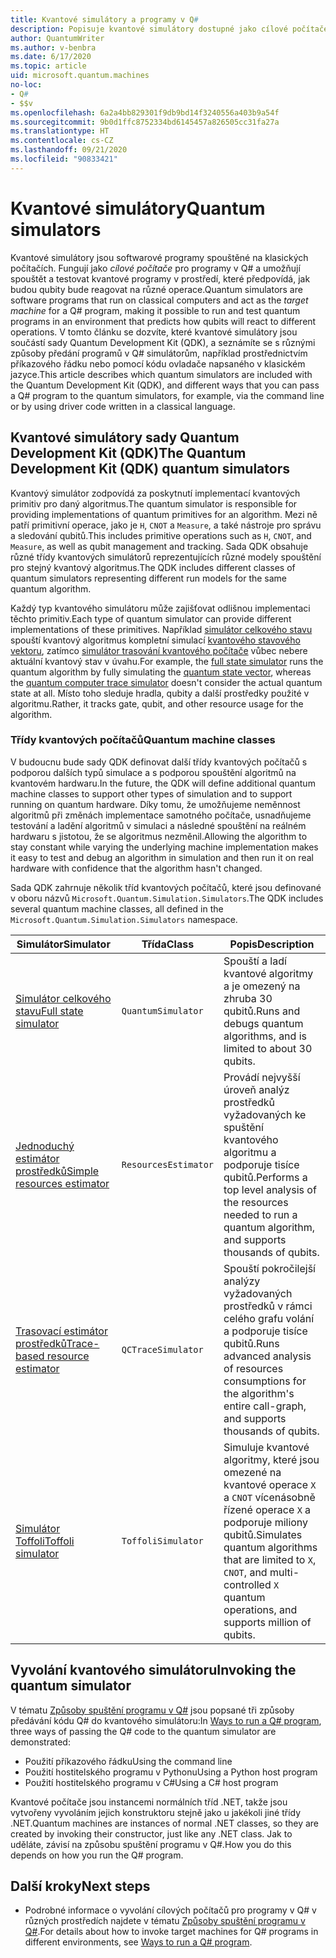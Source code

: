 ```yaml
---
title: Kvantové simulátory a programy v Q#
description: Popisuje kvantové simulátory dostupné jako cílové počítače pro programy v Q#.
author: QuantumWriter
ms.author: v-benbra
ms.date: 6/17/2020
ms.topic: article
uid: microsoft.quantum.machines
no-loc:
- Q#
- $$v
ms.openlocfilehash: 6a2a4bb829301f9db9bd14f3240556a403b9a54f
ms.sourcegitcommit: 9b0d1ffc8752334bd6145457a826505cc31fa27a
ms.translationtype: HT
ms.contentlocale: cs-CZ
ms.lasthandoff: 09/21/2020
ms.locfileid: "90833421"
---
```

# <a name="quantum-simulators"></a><span data-ttu-id="8f3c1-103">Kvantové simulátory</span><span class="sxs-lookup"><span data-stu-id="8f3c1-103">Quantum simulators</span></span>

<span data-ttu-id="8f3c1-104">Kvantové simulátory jsou softwarové programy spouštěné na klasických počítačích. Fungují jako *cílové počítače* pro programy v Q# a umožňují spouštět a testovat kvantové programy v prostředí, které předpovídá, jak budou qubity bude reagovat na různé operace.</span><span class="sxs-lookup"><span data-stu-id="8f3c1-104">Quantum simulators are software programs that run on classical computers and act as the *target machine* for a Q# program, making it possible to run and test quantum programs in an environment that predicts how qubits will react to different operations.</span></span> <span data-ttu-id="8f3c1-105">V tomto článku se dozvíte, které kvantové simulátory jsou součástí sady Quantum Development Kit (QDK), a seznámíte se s různými způsoby předání programů v Q# simulátorům, například prostřednictvím příkazového řádku nebo pomocí kódu ovladače napsaného v klasickém jazyce.</span><span class="sxs-lookup"><span data-stu-id="8f3c1-105">This article describes which quantum simulators are included with the Quantum Development Kit (QDK), and different ways that you can pass a Q# program to the quantum simulators, for example, via the command line or by using driver code written in a classical language.</span></span>  



## <a name="the-quantum-development-kit-qdk-quantum-simulators"></a><span data-ttu-id="8f3c1-106">Kvantové simulátory sady Quantum Development Kit (QDK)</span><span class="sxs-lookup"><span data-stu-id="8f3c1-106">The Quantum Development Kit (QDK) quantum simulators</span></span>

<span data-ttu-id="8f3c1-107">Kvantový simulátor zodpovídá za poskytnutí implementací kvantových primitiv pro daný algoritmus.</span><span class="sxs-lookup"><span data-stu-id="8f3c1-107">The quantum simulator is responsible for providing implementations of quantum primitives for an algorithm.</span></span> <span data-ttu-id="8f3c1-108">Mezi ně patří primitivní operace, jako je `H`, `CNOT` a `Measure`, a také nástroje pro správu a sledování qubitů.</span><span class="sxs-lookup"><span data-stu-id="8f3c1-108">This includes primitive operations such as `H`, `CNOT`, and `Measure`, as well as qubit management and tracking.</span></span> <span data-ttu-id="8f3c1-109">Sada QDK obsahuje různé třídy kvantových simulátorů reprezentujících různé modely spouštění pro stejný kvantový algoritmus.</span><span class="sxs-lookup"><span data-stu-id="8f3c1-109">The QDK includes different classes of quantum simulators representing different run models for the same quantum algorithm.</span></span> 


<span data-ttu-id="8f3c1-110">Každý typ kvantového simulátoru může zajišťovat odlišnou implementaci těchto primitiv.</span><span class="sxs-lookup"><span data-stu-id="8f3c1-110">Each type of quantum simulator can provide different implementations of these primitives.</span></span> <span data-ttu-id="8f3c1-111">Například [simulátor celkového stavu](xref:microsoft.quantum.machines.full-state-simulator) spouští kvantový algoritmus kompletní simulací [kvantového stavového vektoru](xref:microsoft.quantum.glossary#quantum-state), zatímco [simulátor trasování kvantového počítače](xref:microsoft.quantum.machines.qc-trace-simulator.intro) vůbec nebere aktuální kvantový stav v úvahu.</span><span class="sxs-lookup"><span data-stu-id="8f3c1-111">For example, the [full state simulator](xref:microsoft.quantum.machines.full-state-simulator) runs the quantum algorithm by fully simulating the [quantum state vector](xref:microsoft.quantum.glossary#quantum-state), whereas the [quantum computer trace simulator](xref:microsoft.quantum.machines.qc-trace-simulator.intro) doesn't consider the actual quantum state at all.</span></span> <span data-ttu-id="8f3c1-112">Místo toho sleduje hradla, qubity a další prostředky použité v algoritmu.</span><span class="sxs-lookup"><span data-stu-id="8f3c1-112">Rather, it tracks gate, qubit, and other resource usage for the algorithm.</span></span>

### <a name="quantum-machine-classes"></a><span data-ttu-id="8f3c1-113">Třídy kvantových počítačů</span><span class="sxs-lookup"><span data-stu-id="8f3c1-113">Quantum machine classes</span></span>

<span data-ttu-id="8f3c1-114">V budoucnu bude sady QDK definovat další třídy kvantových počítačů s podporou dalších typů simulace a s podporou spouštění algoritmů na kvantovém hardwaru.</span><span class="sxs-lookup"><span data-stu-id="8f3c1-114">In the future, the QDK will define additional quantum machine classes to support other types of simulation and to support running on quantum hardware.</span></span> <span data-ttu-id="8f3c1-115">Díky tomu, že umožňujeme neměnnost algoritmů při změnách implementace samotného počítače, usnadňujeme testování a ladění algoritmů v simulaci a následné spouštění na reálném hardwaru s jistotou, že se algoritmus nezměnil.</span><span class="sxs-lookup"><span data-stu-id="8f3c1-115">Allowing the algorithm to stay constant while varying the underlying machine implementation makes it easy to test and debug an algorithm in simulation and then run it on real hardware with confidence that the algorithm hasn't changed.</span></span>

<span data-ttu-id="8f3c1-116">Sada QDK zahrnuje několik tříd kvantových počítačů, které jsou definované v oboru názvů `Microsoft.Quantum.Simulation.Simulators`.</span><span class="sxs-lookup"><span data-stu-id="8f3c1-116">The QDK includes several quantum machine classes, all defined in the `Microsoft.Quantum.Simulation.Simulators` namespace.</span></span>

|<span data-ttu-id="8f3c1-117">Simulátor</span><span class="sxs-lookup"><span data-stu-id="8f3c1-117">Simulator</span></span> |<span data-ttu-id="8f3c1-118">Třída</span><span class="sxs-lookup"><span data-stu-id="8f3c1-118">Class</span></span>|<span data-ttu-id="8f3c1-119">Popis</span><span class="sxs-lookup"><span data-stu-id="8f3c1-119">Description</span></span>|
|-----|------|---|
|[<span data-ttu-id="8f3c1-120">Simulátor celkového stavu</span><span class="sxs-lookup"><span data-stu-id="8f3c1-120">Full state simulator</span></span>](xref:microsoft.quantum.machines.full-state-simulator)| `QuantumSimulator` | <span data-ttu-id="8f3c1-121">Spouští a ladí kvantové algoritmy a je omezený na zhruba 30 qubitů.</span><span class="sxs-lookup"><span data-stu-id="8f3c1-121">Runs and debugs quantum algorithms, and is limited to about 30 qubits.</span></span> |
|[<span data-ttu-id="8f3c1-122">Jednoduchý estimátor prostředků</span><span class="sxs-lookup"><span data-stu-id="8f3c1-122">Simple resources estimator</span></span>](xref:microsoft.quantum.machines.resources-estimator)| `ResourcesEstimator` | <span data-ttu-id="8f3c1-123">Provádí nejvyšší úroveň analýz prostředků vyžadovaných ke spuštění kvantového algoritmu a podporuje tisíce qubitů.</span><span class="sxs-lookup"><span data-stu-id="8f3c1-123">Performs a top level analysis of the resources needed to run a quantum algorithm, and supports thousands of qubits.</span></span>|
|[<span data-ttu-id="8f3c1-124">Trasovací estimátor prostředků</span><span class="sxs-lookup"><span data-stu-id="8f3c1-124">Trace-based resource estimator</span></span>](xref:microsoft.quantum.machines.qc-trace-simulator.intro)|  `QCTraceSimulator` |<span data-ttu-id="8f3c1-125">Spouští pokročilejší analýzy vyžadovaných prostředků v rámci celého grafu volání a podporuje tisíce qubitů.</span><span class="sxs-lookup"><span data-stu-id="8f3c1-125">Runs advanced analysis of resources consumptions for the algorithm's entire call-graph, and supports thousands of qubits.</span></span>|
|[<span data-ttu-id="8f3c1-126">Simulátor Toffoli</span><span class="sxs-lookup"><span data-stu-id="8f3c1-126">Toffoli simulator</span></span>](xref:microsoft.quantum.machines.toffoli-simulator)| `ToffoliSimulator` |<span data-ttu-id="8f3c1-127">Simuluje kvantové algoritmy, které jsou omezené na kvantové operace `X` a `CNOT` vícenásobně řízené operace `X` a podporuje miliony qubitů.</span><span class="sxs-lookup"><span data-stu-id="8f3c1-127">Simulates quantum algorithms that are limited to `X`, `CNOT`, and multi-controlled `X` quantum operations, and supports million of qubits.</span></span> |

## <a name="invoking-the-quantum-simulator"></a><span data-ttu-id="8f3c1-128">Vyvolání kvantového simulátoru</span><span class="sxs-lookup"><span data-stu-id="8f3c1-128">Invoking the quantum simulator</span></span>

<span data-ttu-id="8f3c1-129">V tématu [Způsoby spuštění programu v Q#](xref:microsoft.quantum.guide.host-programs) jsou popsané tři způsoby předávání kódu Q# do kvantového simulátoru:</span><span class="sxs-lookup"><span data-stu-id="8f3c1-129">In [Ways to run a Q# program](xref:microsoft.quantum.guide.host-programs), three ways of passing the Q# code to the quantum simulator are demonstrated:</span></span> 

* <span data-ttu-id="8f3c1-130">Použití příkazového řádku</span><span class="sxs-lookup"><span data-stu-id="8f3c1-130">Using the command line</span></span>
* <span data-ttu-id="8f3c1-131">Použití hostitelského programu v Pythonu</span><span class="sxs-lookup"><span data-stu-id="8f3c1-131">Using a Python host program</span></span>
* <span data-ttu-id="8f3c1-132">Použití hostitelského programu v C#</span><span class="sxs-lookup"><span data-stu-id="8f3c1-132">Using a C# host program</span></span>

<span data-ttu-id="8f3c1-133">Kvantové počítače jsou instancemi normálních tříd .NET, takže jsou vytvořeny vyvoláním jejich konstruktoru stejně jako u jakékoli jiné třídy .NET.</span><span class="sxs-lookup"><span data-stu-id="8f3c1-133">Quantum machines are instances of normal .NET classes, so they are created by invoking their constructor, just like any .NET class.</span></span> <span data-ttu-id="8f3c1-134">Jak to uděláte, závisí na způsobu spuštění programu v Q#.</span><span class="sxs-lookup"><span data-stu-id="8f3c1-134">How you do this depends on how you run the Q# program.</span></span>

## <a name="next-steps"></a><span data-ttu-id="8f3c1-135">Další kroky</span><span class="sxs-lookup"><span data-stu-id="8f3c1-135">Next steps</span></span>

* <span data-ttu-id="8f3c1-136">Podrobné informace o vyvolání cílových počítačů pro programy v Q# v různých prostředích najdete v tématu [Způsoby spuštění programu v Q#](xref:microsoft.quantum.guide.host-programs).</span><span class="sxs-lookup"><span data-stu-id="8f3c1-136">For details about how to invoke target machines for Q# programs in different environments, see [Ways to run a Q# program](xref:microsoft.quantum.guide.host-programs).</span></span>
